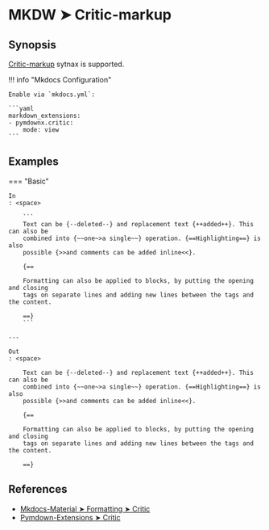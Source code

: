 # MKDW ➤ Critic-markup

## Synopsis

[Critic-markup](http://criticmarkup.com/) sytnax is supported.

!!! info "Mkdocs Configuration"

    Enable via `mkdocs.yml`:

    ```yaml
    markdown_extensions:
    - pymdownx.critic:
        mode: view
    ```

## Examples

=== "Basic"

    In
    : <space>

        ```
        Text can be {​--deleted--} and replacement text {​++added++}. This can also be
        combined into {​~~one~>a single~~} operation. {​==Highlighting==} is also
        possible {​>>and comments can be added inline<<}.

        {​==

        Formatting can also be applied to blocks, by putting the opening and closing
        tags on separate lines and adding new lines between the tags and the content.

        ==}
        ```

    ---

    Out
    : <space>

        Text can be {--deleted--} and replacement text {++added++}. This can also be
        combined into {~~one~>a single~~} operation. {==Highlighting==} is also
        possible {>>and comments can be added inline<<}.

        {==

        Formatting can also be applied to blocks, by putting the opening and closing
        tags on separate lines and adding new lines between the tags and the content.

        ==}

## References

- [Mkdocs-Material ➤ Formatting ➤ Critic](https://squidfunk.github.io/mkdocs-material-insiders/reference/formatting/?h=+mark#critic)
- [Pymdown-Extensions ➤ Critic](https://facelessuser.github.io/pymdown-extensions/extensions/critic/)

